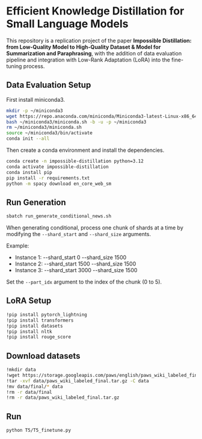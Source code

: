# Efficient Knowledge Distillation for Small Language Models

This repository is a replication project of the paper **Impossible Distillation: from Low-Quality Model to High-Quality Dataset & Model for Summarization and Paraphrasing**, with the addition of data evaluation pipeline and integration with Low-Rank Adaptation (LoRA) into the fine-tuning process. 

## Data Evaluation Setup

First install miniconda3.

```bash
mkdir -p ~/miniconda3
wget https://repo.anaconda.com/miniconda/Miniconda3-latest-Linux-x86_64.sh -O ~/miniconda3/miniconda.sh
bash ~/miniconda3/miniconda.sh -b -u -p ~/miniconda3
rm ~/miniconda3/miniconda.sh
source ~/miniconda3/bin/activate
conda init --all
```

Then create a conda environment and install the dependencies.

```bash
conda create -n impossible-distillation python=3.12
conda activate impossible-distillation
conda install pip
pip install -r requirements.txt
python -m spacy download en_core_web_sm
```

## Run Generation

```bash
sbatch run_generate_conditional_news.sh
```

When generating conditional, process one chunk of shards at a time by modifying the `--shard_start` and `--shard_size` arguments.

Example:

- Instance 1: --shard_start 0 --shard_size 1500
- Instance 2: --shard_start 1500 --shard_size 1500
- Instance 3: --shard_start 3000 --shard_size 1500

Set the `--part_idx` argument to the index of the chunk (0 to 5).

## LoRA Setup

```bash
!pip install pytorch_lightning
!pip install transformers
!pip install datasets
!pip install nltk
!pip install rouge_score
```

## Download datasets

```bash
!mkdir data
!wget https://storage.googleapis.com/paws/english/paws_wiki_labeled_final.tar.gz -P data
!tar -xvf data/paws_wiki_labeled_final.tar.gz -C data
!mv data/final/* data
!rm -r data/final
!rm -r data/paws_wiki_labeled_final.tar.gz
```

## Run

```bash
python T5/T5_finetune.py
```
